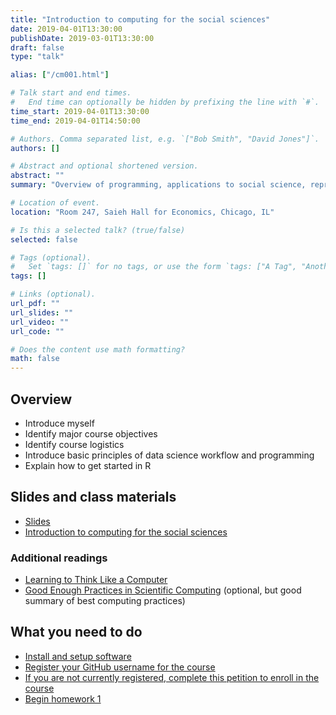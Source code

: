 ```yaml
---
title: "Introduction to computing for the social sciences"
date: 2019-04-01T13:30:00
publishDate: 2019-03-01T13:30:00
draft: false
type: "talk"

alias: ["/cm001.html"]

# Talk start and end times.
#   End time can optionally be hidden by prefixing the line with `#`.
time_start: 2019-04-01T13:30:00
time_end: 2019-04-01T14:50:00

# Authors. Comma separated list, e.g. `["Bob Smith", "David Jones"]`.
authors: []

# Abstract and optional shortened version.
abstract: ""
summary: "Overview of programming, applications to social science, reproducible research, and course logistics."

# Location of event.
location: "Room 247, Saieh Hall for Economics, Chicago, IL"

# Is this a selected talk? (true/false)
selected: false

# Tags (optional).
#   Set `tags: []` for no tags, or use the form `tags: ["A Tag", "Another Tag"]` for one or more tags.
tags: []

# Links (optional).
url_pdf: ""
url_slides: ""
url_video: ""
url_code: ""

# Does the content use math formatting?
math: false
---
```




## Overview

* Introduce myself
* Identify major course objectives
* Identify course logistics
* Introduce basic principles of data science workflow and programming
* Explain how to get started in R

## Slides and class materials

* [Slides](extras/cm001_slides.html)
* [Introduction to computing for the social sciences](intro.html)

### Additional readings

* [Learning to Think Like a Computer](https://www.nytimes.com/2017/04/04/education/edlife/teaching-students-computer-code.html?_r=0)
* [Good Enough Practices in Scientific Computing](http://journals.plos.org/ploscompbiol/article?id=10.1371/journal.pcbi.1005510) (optional, but good summary of best computing practices)

## What you need to do

* [Install and setup software](setup00.html)
* [Register your GitHub username for the course](https://goo.gl/forms/96MlxifdxxNJxuHt2)
* [If you are not currently registered, complete this petition to enroll in the course](https://goo.gl/forms/ZERPvUxvPxX5SZnj2)
* [Begin homework 1](hw01-edit-README.html)
